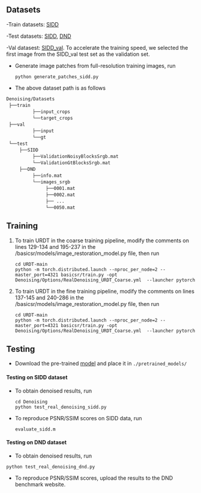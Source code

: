 ## Datasets

-Train datasets:  [SIDD](https://drive.google.com/file/d/1UHjWZzLPGweA9ZczmV8lFSRcIxqiOVJw/view?usp=sharing)

-Test datasets:  [SIDD](https://drive.google.com/file/d/11vfqV-lqousZTuAit1Qkqghiv_taY0KZ/view?usp=sharing), [DND](https://drive.google.com/file/d/1CYCDhaVxYYcXhSfEVDUwkvJDtGxeQ10G/view?usp=sharing)

-Val datasest:  [SIDD_val](https://drive.google.com/file/d/1Fw6Ey1R-nCHN9WEpxv0MnMqxij-ECQYJ/view?usp=sharing). To accelerate the training speed, we selected the first image from the SIDD_val test set as the validation set.
             
- Generate image patches from full-resolution training images, run
  ```
  python generate_patches_sidd.py 
  ```

- The above dataset path is as follows
    
`Denoising/Datasets` <br/>
 `├──train`  <br/>
          `├──input_crops`   <br/>
          `└──target_crops`   <br/>
 `├──val`  <br/>
          `├──input`   <br/>
          `└──gt`   <br/>
 `└──test`  <br/>
     `├──SIDD`   <br/>
          `├──ValidationNoisyBlocksSrgb.mat`   <br/>
          `└──ValidationGtBlocksSrgb.mat`   <br/>
     `├──DND`   <br/>
          `├──info.mat`   <br/>
          `└──images_srgb`   <br/>
               `├──0001.mat`   <br/>
               `├──0002.mat`   <br/>
               `├── ...    `   <br/>
               `└──0050.mat` 

## Training

1. To train URDT in the coarse training pipeline, modify the comments on lines 129-134 and 195-237 in the /basicsr/models/image_restoration_model.py file, then run

    ```
    cd URDT-main
    python -m torch.distributed.launch --nproc_per_node=2 --master_port=4321 basicsr/train.py -opt Denoising/Options/RealDenoising_URDT_Coarse.yml  --launcher pytorch
    ```

2. To train URDT in the fine training pipeline, modify the comments on lines 137-145 and 240-286 in the /basicsr/models/image_restoration_model.py file, then run

    ```
    cd URDT-main
    python -m torch.distributed.launch --nproc_per_node=2 --master_port=4321 basicsr/train.py -opt Denoising/Options/RealDenoising_URDT_Coarse.yml  --launcher pytorch
    ```

## Testing

- Download the pre-trained [model](https://drive.google.com/drive/folders/1jIDur6-7gob1pyq247FGRxQcZrdnUlVg) and place it in `./pretrained_models/`

#### Testing on SIDD dataset

- To obtain denoised results, run
    ```
    cd Denoising
    python test_real_denoising_sidd.py
    ```

- To reproduce PSNR/SSIM scores on SIDD data, run
    ```
    evaluate_sidd.m
    ```

#### Testing on DND dataset

- To obtain denoised results, run
```
python test_real_denoising_dnd.py 
```

- To reproduce PSNR/SSIM scores, upload the results to the DND benchmark website.
